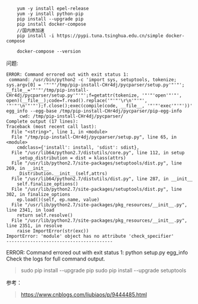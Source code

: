 
```
    yum -y install epel-release
    yum -y install python-pip
    pip install --upgrade pip
    pip install docker-compose
    //国内原加速
    pip install -i https://pypi.tuna.tsinghua.edu.cn/simple docker-compose
    
    docker-compose --version
```
问题:

    ERROR: Command errored out with exit status 1:
     command: /usr/bin/python2 -c 'import sys, setuptools, tokenize; sys.argv[0] = '"'"'/tmp/pip-install-CHr4dj/pycparser/setup.py'"'"'; __file__='"'"'/tmp/pip-install-CHr4dj/pycparser/setup.py'"'"';f=getattr(tokenize, '"'"'open'"'"', open)(__file__);code=f.read().replace('"'"'\r\n'"'"', '"'"'\n'"'"');f.close();exec(compile(code, __file__, '"'"'exec'"'"'))' egg_info --egg-base /tmp/pip-install-CHr4dj/pycparser/pip-egg-info
         cwd: /tmp/pip-install-CHr4dj/pycparser/
    Complete output (17 lines):
    Traceback (most recent call last):
      File "<string>", line 1, in <module>
      File "/tmp/pip-install-CHr4dj/pycparser/setup.py", line 65, in <module>
        cmdclass={'install': install, 'sdist': sdist},
      File "/usr/lib64/python2.7/distutils/core.py", line 112, in setup
        _setup_distribution = dist = klass(attrs)
      File "/usr/lib/python2.7/site-packages/setuptools/dist.py", line 269, in __init__
        _Distribution.__init__(self,attrs)
      File "/usr/lib64/python2.7/distutils/dist.py", line 287, in __init__
        self.finalize_options()
      File "/usr/lib/python2.7/site-packages/setuptools/dist.py", line 302, in finalize_options
        ep.load()(self, ep.name, value)
      File "/usr/lib/python2.7/site-packages/pkg_resources/__init__.py", line 2341, in load
        return self.resolve()
      File "/usr/lib/python2.7/site-packages/pkg_resources/__init__.py", line 2351, in resolve
        raise ImportError(str(exc))
    ImportError: 'module' object has no attribute 'check_specifier'
    ----------------------------------------
ERROR: Command errored out with exit status 1: python setup.py egg_info Check the logs for full command output.    


> sudo pip install --upgrade pip
> sudo pip install --upgrade setuptools

参考：
> https://www.cnblogs.com/liubiaos/p/9444485.html
    